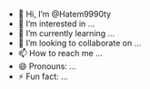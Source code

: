 - 👋 Hi, I’m @Hatem9990ty
- 👀 I’m interested in ...
- 🌱 I’m currently learning ...
- 💞️ I’m looking to collaborate on ...
- 📫 How to reach me ...
- 😄 Pronouns: ...
- ⚡ Fun fact: ...

<!---
Hatem9990ty/Hatem9990ty is a ✨ special ✨ repository because its `README.md` (this file) appears on your GitHub profile.
You can click the Preview link to take a look at your changes.
--->
